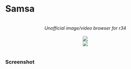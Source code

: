 # Samsa

<p align="center">
  <br>
  <i>Unofficial image/video browser for r34</i>
  <br><br>
  <img src="https://img.shields.io/github/downloads/klx7007/Samsa/total?logoColor=red&style=social" />
  <br>
  <a href="https://github.com/klx7007/Samsa/releases/download/v1.0.1/samsa-v1.0.1.apk">
    <img src="https://img.shields.io/badge/Download-samsa--v1.0.1-red?style=for-the-badge" />
  </a>
  <br><br>
  <h3>Screenshot</h3>
  <p align="center">
  </p>
</p>

